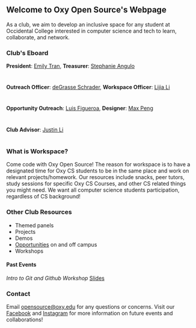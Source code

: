 ## Welcome to Oxy Open Source's Webpage

As a club, we aim to develop an inclusive space for any student at Occidental College interested in computer science and tech to learn, collaborate, and network.

### Club's Eboard
**President**: [Emily Tran](https://github.com/emilyttran), **Treasurer**: [Stephanie Angulo](https://github.com/angulostephanie)
#
**Outreach Officer**: [deGrasse Schrader](https://github.com/degrasse), **Workspace Officer**: [Lijia Li](https://github.com/Lijia-Li)
#
**Opportunity Outreach**: [Luis Figueroa](https://github.com/figueroaluis), **Designer**: [Max Peng](https://github.com/maxpeng041)
#
**Club Advisor**: [Justin Li](https://github.com/justinnhli)
#

### What is Workspace?

Come code with Oxy Open Source! The reason for workspace is to have a designated time for Oxy CS students to be in the same place and work on relevant projects/homework. Our resources include snacks, peer tutors, study sessions for specific Oxy CS Courses, and other CS related things you might need. We want all computer science students participation, regardless of CS background!

### Other Club Resources
- Themed panels 
- Projects
- Demos
- [Opportunities](https://docs.google.com/spreadsheets/d/1-i3lBLq9i84iSfrfWr_G2hzOmdzdYBtQxK_gHJ1lFj8/edit#gid=0) on and off campus
- Workshops


#### Past Events

*Intro to Git and Github Workshop* [Slides](https://github.com/oxy-opensource/intro-to-git-and-github/blob/master/Intro%20to%20Git%20and%20Github%20with%20Oxy%20Open%20Source.pdf)

### Contact

Email [opensource@oxy.edu](opensource@oxy.edu) for any questions or concerns. Visit our [Facebook](https://www.facebook.com/oxyopensourceclub/) and [Instagram](https://www.instagram.com/oxyopensource/) for more information on future events and collaborations!
